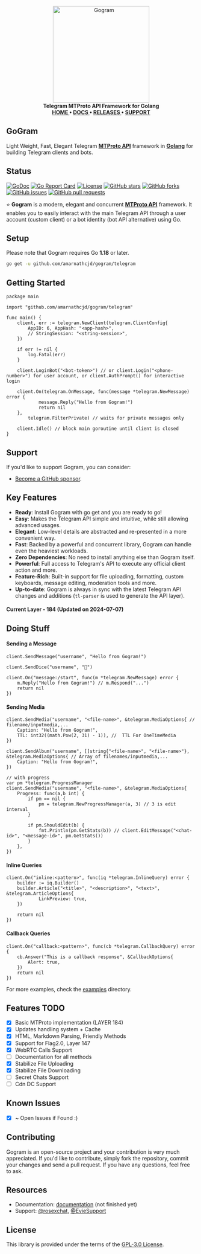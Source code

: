 <p align="center">
    <a href="https://github.com/amarnathcjd/gogram">
        <img src="https://i.imgur.com/RE1M0sM.png" alt="Gogram" width="256">
    </a>
    <br>
    <b>Telegram MTProto API Framework for Golang</b>
    <br>
    <b>
    <a href="/">
        HOME
    </a>
    •
    <a href="/examples/">
        DOCS
    </a>
    •
    <a href="https://github.com/amarnathcjd/gogram/releases">
        RELEASES
    </a>
    •
    <a href="https://t.me/rosexchat">
        SUPPORT
    </a>
    </b>
</p>

## <b>GoGram</b>

<p>Light Weight, Fast, Elegant Telegram <b><a href="https://core.telegram.org/api">MTProto API</a></b> framework in <b><a href="https://golang.org/">Golang</a></b> for building Telegram clients and bots.</p>

## Status

[![GoDoc](https://godoc.org/github.com/amarnathcjd/gogram?status.svg)](https://godoc.org/github.com/amarnathcjd/gogram)
[![Go Report Card](https://goreportcard.com/badge/github.com/amarnathcjd/gogram)](https://goreportcard.com/report/github.com/amarnathcjd/gogram)
[![License](https://img.shields.io/github/license/amarnathcjd/gogram.svg)](https://img.shields.io/github/license/amarnathcjd/gogram.svg)
[![GitHub stars](https://img.shields.io/github/stars/amarnathcjd/gogram.svg?style=social&label=Stars)](https://img.shields.io/github/license/amarnathcjd/gogram.svg?style=social&label=Stars)
[![GitHub forks](https://img.shields.io/github/forks/amarnathcjd/gogram.svg?style=social&label=Fork)](https://img.shields.io/github/license/amarnathcjd/gogram.svg?style=social&label=Fork)
[![GitHub issues](https://img.shields.io/github/issues/amarnathcjd/gogram.svg)](https://img.shields.io/github/license/amarnathcjd/gogram.svg)
[![GitHub pull requests](https://img.shields.io/github/issues-pr/amarnathcjd/gogram.svg)](https://img.shields.io/github/license/amarnathcjd/gogram.svg)

<p>⭐️ <b>Gogram</b> is a modern, elegant and concurrent <b><a href='https://core.telegram.org/api'>MTProto API</a></b>
framework. It enables you to easily interact with the main Telegram API through a user account (custom client) or a bot
identity (bot API alternative) using Go.</p>

## Setup

<p>Please note that Gogram requires Go <b>1.18</b> or later.</p>

```bash
go get -u github.com/amarnathcjd/gogram/telegram
```

## Getting Started

```golang
package main

import "github.com/amarnathcjd/gogram/telegram"

func main() {
	client, err := telegram.NewClient(telegram.ClientConfig{
		AppID: 6, AppHash: "<app-hash>",
		// StringSession: "<string-session>",
	})

	if err != nil {
		log.Fatal(err)
	}

	client.LoginBot("<bot-token>") // or client.Login("<phone-number>") for user account, or client.AuthPrompt() for interactive login

	client.On(telegram.OnMessage, func(message *telegram.NewMessage) error {
			message.Reply("Hello from Gogram!")
        	return nil
	}, 
        telegram.FilterPrivate) // waits for private messages only

	client.Idle() // block main goroutine until client is closed
}
```

## Support

If you'd like to support Gogram, you can consider:

- [Become a GitHub sponsor](https://github.com/sponsors/amarnathcjd).

## Key Features

- **Ready**: Install Gogram with go get and you are ready to go!
- **Easy**: Makes the Telegram API simple and intuitive, while still allowing advanced usages.
- **Elegant**: Low-level details are abstracted and re-presented in a more convenient way.
- **Fast**: Backed by a powerful and concurrent library, Gogram can handle even the heaviest workloads.
- **Zero Dependencies**: No need to install anything else than Gogram itself.
- **Powerful**: Full access to Telegram's API to execute any official client action and more.
- **Feature-Rich**: Built-in support for file uploading, formatting, custom keyboards, message editing, moderation tools and more.
- **Up-to-date**: Gogram is always in sync with the latest Telegram API changes and additions (`tl-parser` is used to generate the API layer).

#### Current Layer - **184** (Updated on 2024-07-07)

## Doing Stuff

#### Sending a Message

```golang
client.SendMessage("username", "Hello from Gogram!")

client.SendDice("username", "🎲")

client.On("message:/start", func(m *telegram.NewMessage) error {
    m.Reply("Hello from Gogram!") // m.Respond("...")
    return nil
})
```

#### Sending Media

```golang
client.SendMedia("username", "<file-name>", &telegram.MediaOptions{ // filename/inputmedia,...
    Caption: "Hello from Gogram!",
    TTL: int32((math.Pow(2, 31) - 1)), //  TTL For OneTimeMedia
})

client.SendAlbum("username", []string{"<file-name>", "<file-name>"}, &telegram.MediaOptions{ // Array of filenames/inputmedia,...
    Caption: "Hello from Gogram!",
})

// with progress
var pm *telegram.ProgressManager
client.SendMedia("username", "<file-name>", &telegram.MediaOptions{
    Progress: func(a,b int) {
        if pm == nil {
            pm = telegram.NewProgressManager(a, 3) // 3 is edit interval
        }

        if pm.ShouldEdit(b) {
            fmt.Println(pm.GetStats(b)) // client.EditMessage("<chat-id>", "<message-id>", pm.GetStats())
        }
    },
})
```

#### Inline Queries

```golang
client.On("inline:<pattern>", func(iq *telegram.InlineQuery) error {
	builder := iq.Builder()
	builder.Article("<title>", "<description>", "<text>", &telegram.ArticleOptions{
			LinkPreview: true,
	})

	return nil
})
```

#### Callback Queries

```golang
client.On("callback:<pattern>", func(cb *telegram.CallbackQuery) error {
    cb.Answer("This is a callback response", &CallbackOptions{
		Alert: true,
	})
    return nil
})
```

For more examples, check the [examples](examples) directory.

## Features TODO

- [x] Basic MTProto implementation (LAYER 184)
- [x] Updates handling system + Cache
- [x] HTML, Markdown Parsing, Friendly Methods
- [x] Support for Flag2.0, Layer 147
- [x] WebRTC Calls Support
- [ ] Documentation for all methods
- [x] Stabilize File Uploading
- [x] Stabilize File Downloading
- [ ] Secret Chats Support
- [ ] Cdn DC Support

## Known Issues

- [x] ~ Open Issues if Found :)

## Contributing

Gogram is an open-source project and your contribution is very much appreciated. If you'd like to contribute, simply fork the repository, commit your changes and send a pull request. If you have any questions, feel free to ask.

## Resources

- Documentation: [documentation](https://gogramd.vercel.app) (not finished yet)
- Support: [@rosexchat](https://t.me/rosexchat), [@EvieSupport](https://t.me/EvieSupport)

## License

This library is provided under the terms of the [GPL-3.0 License](LICENSE).
